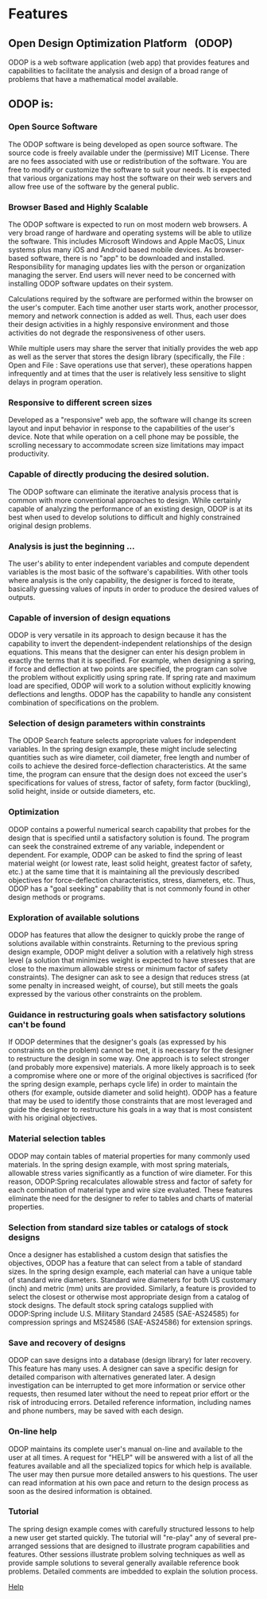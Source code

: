 # Features

## Open Design Optimization Platform &nbsp; (ODOP)   

ODOP is a web software application (web app) that 
provides features and capabilities to facilitate the analysis 
and design of a broad range of problems that have a mathematical model available. 

## ODOP is:

### Open Source Software  

The ODOP software is being developed as open source software. 
 The source code is freely available under the (permissive) MIT License.
 There are no fees associated with use or redistribution of the software.
 You are free to modify or customize the software to suit your needs.
 It is expected that various organizations may host the software on their 
 web servers and allow free use of the software by the general public.


### Browser Based and Highly Scalable  

The ODOP software is expected to run on most modern web browsers.
A very broad range of hardware and operating systems will be able to utilize the software.
This includes Microsoft Windows and Apple MacOS, Linux systems plus many iOS and Android based mobile devices.
As browser-based software, there is no "app" to be downloaded and installed. 
Responsibility for managing updates lies with the person or organization managing the server.
End users will never need to be concerned with installing ODOP software updates
on their system.  

Calculations required by the software are performed within the browser on the user's computer.
Each time another user starts work, another processor, memory and network connection is added as well.
Thus, each user does their design activities in a highly responsive environment and those activities
do not degrade the responsiveness of other users.

While multiple users may share the server that initially provides the web app as well as the server that 
stores the design library (specifically, the File : Open and File : Save operations use that server), 
these operations happen infrequently and at times that the user is relatively less sensitive to 
slight delays in program operation.


### Responsive to different screen sizes   

Developed as a "responsive" web app, the software will change its
screen layout and input behavior in response to the capabilities of the user's device.
Note that while operation on a cell phone may be possible, 
the scrolling necessary to accommodate screen size limitations may impact productivity.  


### Capable of directly producing the desired solution.

The ODOP software can eliminate the iterative analysis process that is common with more conventional
approaches to design.  While certainly capable of analyzing the
performance of an existing design, ODOP is at its best when used to
develop solutions to difficult and highly constrained original design problems.
 
 
### Analysis is just the beginning ...   

 The user's ability to enter independent variables and compute dependent variables 
 is the most basic of the software's capabilities.
 With other tools where analysis is the only capability, the designer is forced to iterate,
 basically guessing values of inputs in order to produce the desired values of outputs.
 
 
### Capable of inversion of design equations

 ODOP is very versatile in its approach to design because it has
 the capability to invert the dependent-independent relationships of the
 design equations.  This means that the designer can enter his design
 problem in exactly the terms that it is specified. 
 For example, when designing a spring, if force and deflection
 at two points are specified, the program can solve the problem without
 explicitly using spring rate.  If spring rate and maximum load are
 specified, ODOP will work to a solution without explicitly knowing
 deflections and lengths.  ODOP has the capability to handle any
 consistent combination of specifications on the problem.


### Selection of design parameters within constraints

 The ODOP Search feature selects appropriate values for independent variables.
 In the spring design example, these might include selecting quantities such as wire
 diameter, coil diameter, free length and number of coils to achieve the
 desired force-deflection characteristics.  At the same time, the program
 can ensure that the design does not exceed the user's specifications for
 values of stress, factor of safety, form factor (buckling), solid height,
 inside or outside diameters, etc.  


### Optimization

 ODOP contains a powerful numerical search capability that probes for
 the design that is specified until a satisfactory solution is found.  The
 program can seek the constrained extreme of any variable, independent or
 dependent.  For example, ODOP can be asked to find the spring of least
 material weight (or lowest rate, least solid height, greatest factor of
 safety, etc.) at the same time that it is maintaining all the previously
 described objectives for force-deflection characteristics, stress,
 diameters, etc.  Thus, ODOP has a "goal seeking" capability that is
 not commonly found in other design methods or programs.


### Exploration of available solutions

 ODOP has features that allow the designer to quickly probe the range
 of solutions available within constraints. 
 Returning to the previous spring design example, ODOP might
 deliver a solution with a relatively high stress level (a solution that
 minimizes weight is expected to have stresses that are close to the maximum
 allowable stress or minimum factor of safety constraints). 
 The designer can ask to see a design that reduces stress (at some
 penalty in increased weight, of course), but still meets the goals
 expressed by the various other constraints on the problem.


### Guidance in restructuring goals when satisfactory solutions can't be found

 If ODOP determines that the designer's goals (as expressed by his
 constraints on the problem) cannot be met, it is necessary for the
 designer to restructure the design in some way.  One approach is to
 select stronger (and probably more expensive) materials.  A more likely
 approach is to seek a compromise where one or more of the original
 objectives is sacrificed (for the spring design example, perhaps cycle life) 
 in order to maintain  the others (for example, outside diameter and solid height). 
 ODOP  has a feature that may be used to identify those constraints that are
 most leveraged and guide the designer to restructure his goals in a way
 that is most consistent with his original objectives.


### Material selection tables

 ODOP may contain tables of material properties for many commonly used materials.
 In the spring design example, with most spring materials, 
 allowable stress varies significantly as a function of wire
 diameter.  For this reason, ODOP:Spring recalculates allowable stress and
 factor of safety for each combination of material type and wire size
 evaluated.  These features eliminate the need for the designer to
 refer to tables and charts of material properties.  


### Selection from standard size tables or catalogs of stock designs

 Once a designer has established a custom design that satisfies the objectives, 
 ODOP has a feature that can select from a table of standard sizes.
 In the spring design example, 
 each material can have a unique table of standard wire diameters. 
 Standard wire diameters for both US customary (inch) and metric (mm) units are provided.
 Similarly, a feature is provided to select the closest or otherwise 
 most appropriate design from a catalog of stock designs. 
 The default stock spring catalogs supplied with ODOP:Spring include
 U.S. Military Standard 24585 (SAE-AS24585) for compression springs and
 MS24586 (SAE-AS24586) for extension springs.
 
 
### Save and recovery of designs

 ODOP can save designs into a database (design library) for later recovery. 
 This feature has many uses.  A designer can save a specific design for
 detailed comparison with alternatives generated later.  A design
 investigation can be interrupted to get more information or service other
 requests, then resumed later without the need to repeat prior effort or
 the risk of introducing errors.  Detailed reference information,
 including names and phone numbers, may be saved with each design.


### On-line help

 ODOP maintains its complete user's manual on-line and
 available to the user at all times.  A request for "HELP" will be
 answered with a list of all the features available and all the
 specialized topics for which help is available.  The user may then pursue
 more detailed answers to his questions.  The user can read information at
 his own pace and return to the design process as soon as the desired
 information is obtained.


### Tutorial

 The spring design example comes with carefully structured lessons to help 
 a new user get started quickly. 
 The tutorial will "re-play" any of several pre-arranged
 sessions that are designed to illustrate program capabilities and features.
 Other sessions illustrate problem solving techniques as well as provide
 sample solutions to several generally available reference book problems.
 Detailed comments are imbedded to explain the solution process.


[Help](/docs/Help)
